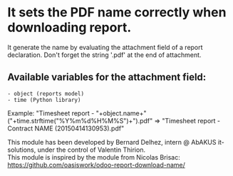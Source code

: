 # It sets the PDF name correctly when downloading report.

It generate the name by evaluating the attachment field of a report declaration.
Don't forget the string '.pdf' at the end of attachment.

Available variables for the attachment field: 
---------------------------------------------
    - object (reports model)
    - time (Python library)

Example: 
"Timesheet report - "+object.name+" ("+time.strftime("%Y%m%d%H%M%S")+").pdf" 
=>
"Timesheet report - Contract NAME (20150414130953).pdf"

This module has been developed by Bernard Delhez, intern @ AbAKUS it-solutions, under the control of Valentin Thirion.    
This module is inspired by the module from Nicolas Brisac: https://github.com/oasiswork/odoo-report-download-name/
